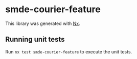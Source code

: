 # smde-courier-feature

This library was generated with [Nx](https://nx.dev).

## Running unit tests

Run `nx test smde-courier-feature` to execute the unit tests.
